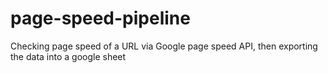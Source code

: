 # page-speed-pipeline
Checking page speed of a URL via Google page speed API, then exporting the data into a google sheet
